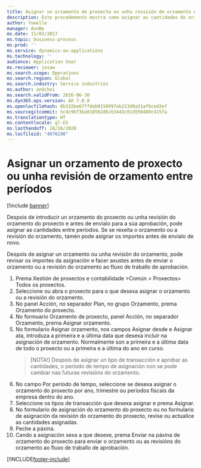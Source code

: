 ```yaml
---
title: Asignar un orzamento de proxecto ou unha revisión de orzamento entre períodos
description: Este procedemento mostra como asignar as cantidades do orzamento do proxecto entre períodos.
author: Yowelle
manager: AnnBe
ms.date: 11/03/2017
ms.topic: business-process
ms.prod: ''
ms.service: dynamics-ax-applications
ms.technology: ''
audience: Application User
ms.reviewer: josaw
ms.search.scope: Operations
ms.search.region: Global
ms.search.industry: Service industries
ms.author: andchoi
ms.search.validFrom: 2016-06-30
ms.dyn365.ops.version: AX 7.0.0
ms.openlocfilehash: 6b332be67ffdab0156997eb223d8a31af6ced3ef
ms.sourcegitcommit: 5c4c9bf3ba018562d6cb3443c01d550489c415fa
ms.translationtype: HT
ms.contentlocale: gl-ES
ms.lasthandoff: 10/16/2020
ms.locfileid: "4076190"
---
```

# <a name="allocate-a-project-budget-or-budget-revision-across-periods"></a>Asignar un orzamento de proxecto ou unha revisión de orzamento entre períodos

[!include [banner](../../includes/banner.md)]

Despois de introducir un orzamento do proxecto ou unha revisión do orzamento do proxecto e antes de envialo para a súa aprobación, pode asignar as cantidades entre períodos. Se se rexeita o orzamento ou a revisión do orzamento, tamén pode asignar os importes antes de envialo de novo. 

Despois de asignar un orzamento ou unha revisión do orzamento, pode revisar os importes da asignación e facer axustes antes de enviar o orzamento ou a revisión do orzamento ao fluxo de traballo de aprobación. 

1. Prema Xestión de proxectos e contabilidade >Común > Proxectos> Todos os proxectos. 
2. Seleccione ou abra o proxecto para o que desexa asignar o orzamento ou a revisión do orzamento. 
3. No panel Acción, no separador Plan, no grupo Orzamento, prema Orzamento do proxecto. 
4. No formuario Orzamento de proxecto, panel Acción, no separador Orzamento, prema Asignar orzamento. 
5. No formulario Asignar orzamento, nos campos Asignar desde e Asignar ata, introduza a primeira e a última data que desexa incluír na asignación de orzamento. Normalmente son a primeira e a última data de todo o proxecto ou a primeira e a última do ano en curso.  
   > [NOTA!] Despois de asignar un tipo de transacción e aprobar as cantidades, o período de tempo de asignación non se pode cambiar nas futuras revisións do orzamento. 
6. No campo Por período de tempo, seleccione se desexa asignar o orzamento do proxecto por ano, trimestre ou períodos fiscais da empresa dentro do ano.
7. Seleccione os tipos de transacción que desexa asignar e prema Asignar. 
8. No formulario de asignación do orzamento do proxecto ou no formulario de asignación da revisión do orzamento do proxecto, revise ou actualice as cantidades asignadas. 
9. Peche a páxina.
10. Cando a asignación sexa a que desexe, prema Enviar na páxina de orzamento do proxecto para enviar o orzamento ou as revisións do orzamento ao fluxo de traballo de aprobación.  




[!INCLUDE[footer-include](../../includes/footer-banner.md)]